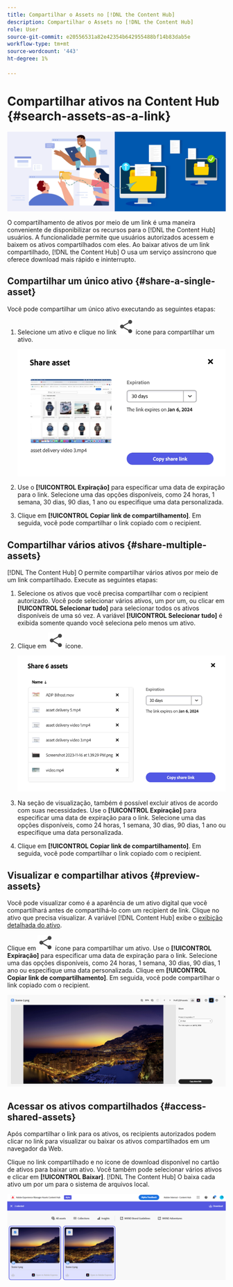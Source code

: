 ```yaml
---
title: Compartilhar o Assets no [!DNL the Content Hub]
description: Compartilhar o Assets no [!DNL the Content Hub]
role: User
source-git-commit: e20556531a82e42354b642955488bf14b83dab5e
workflow-type: tm+mt
source-wordcount: '443'
ht-degree: 1%

---
```



# Compartilhar ativos na Content Hub {#search-assets-as-a-link}

![Compartilhar imagem do banner de ativos](assets/share-assets-banner.png)

O compartilhamento de ativos por meio de um link é uma maneira conveniente de disponibilizar os recursos para o [!DNL the Content Hub] usuários. A funcionalidade permite que usuários autorizados acessem e baixem os ativos compartilhados com eles. Ao baixar ativos de um link compartilhado, [!DNL the Content Hub] O usa um serviço assíncrono que oferece download mais rápido e ininterrupto.

## Compartilhar um único ativo {#share-a-single-asset}

Você pode compartilhar um único ativo executando as seguintes etapas:

1. Selecione um ativo e clique no link ![ícone compartilhar](assets/share.svg) ícone para compartilhar um ativo.

   ![Compartilhamento de um único ativo](assets/sharing-single-asset.png)

1. Use o **[!UICONTROL Expiração]** para especificar uma data de expiração para o link. Selecione uma das opções disponíveis, como 24 horas, 1 semana, 30 dias, 90 dias, 1 ano ou especifique uma data personalizada.

1. Clique em **[!UICONTROL Copiar link de compartilhamento]**. Em seguida, você pode compartilhar o link copiado com o recipient.

## Compartilhar vários ativos {#share-multiple-assets}

[!DNL The Content Hub] O permite compartilhar vários ativos por meio de um link compartilhado. Execute as seguintes etapas:

1. Selecione os ativos que você precisa compartilhar com o recipient autorizado. Você pode selecionar vários ativos, um por um, ou clicar em **[!UICONTROL Selecionar tudo]** para selecionar todos os ativos disponíveis de uma só vez. A variável **[!UICONTROL Selecionar tudo]** é exibida somente quando você seleciona pelo menos um ativo.

1. Clique em ![ícone compartilhar](assets/share.svg) ícone.

   ![Compartilhamento de vários ativos](assets/sharing-multiple-assets.png)

1. Na seção de visualização, também é possível excluir ativos de acordo com suas necessidades. Use o **[!UICONTROL Expiração]** para especificar uma data de expiração para o link. Selecione uma das opções disponíveis, como 24 horas, 1 semana, 30 dias, 90 dias, 1 ano ou especifique uma data personalizada.

1. Clique em **[!UICONTROL Copiar link de compartilhamento]**. Em seguida, você pode compartilhar o link copiado com o recipient.

## Visualizar e compartilhar ativos {#preview-assets}

Você pode visualizar como é a aparência de um ativo digital que você compartilhará antes de compartilhá-lo com um recipient de link. Clique no ativo que precisa visualizar. A variável [!DNL Content Hub] exibe o [exibição detalhada do ativo](asset-properties-content-hub.md).

Clique em ![ícone compartilhar](assets/share.svg) ícone para compartilhar um ativo. Use o **[!UICONTROL Expiração]** para especificar uma data de expiração para o link. Selecione uma das opções disponíveis, como 24 horas, 1 semana, 30 dias, 90 dias, 1 ano ou especifique uma data personalizada. Clique em **[!UICONTROL Copiar link de compartilhamento]**. Em seguida, você pode compartilhar o link copiado com o recipient.

![Visualizar ativos no Content Hub](assets/preview-assets-content-hub.png)

## Acessar os ativos compartilhados {#access-shared-assets}

Após compartilhar o link para os ativos, os recipients autorizados podem clicar no link para visualizar ou baixar os ativos compartilhados em um navegador da Web.

Clique no link compartilhado e no ícone de download disponível no cartão de ativos para baixar um ativo.  Você também pode selecionar vários ativos e clicar em **[!UICONTROL Baixar]**. <!--You can either download original assets or Original+Renditions of an asset.--> [!DNL The Content Hub] O baixa cada ativo um por um para o sistema de arquivos local.

![Acessar links compartilhados](assets/content-hub-access-shared-links.png)




